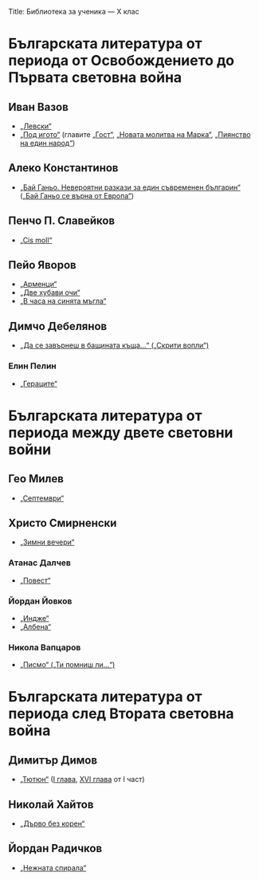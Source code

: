 Title: Библиотека за ученика — X клас

# Българската литература от периода от Освобождението до Първата световна война

## Иван Вазов
* [„Левски“](/text/3849)
* [„Под игото“](/text/3753) (главите [„Гост“](/text/3753#textstart), [„Новата молитва на Марка“](/text/3753/50#textstart), [„Пиянство на един народ“](/text/3753/51#textstart))
## Алеко Константинов
* [„Бай Ганьо. Невероятни разкази за един съвременен българин“](/text/3706) ([„Бай Ганьо се върна от Европа“](/text/3706/11#textstart))
## Пенчо П. Славейков
* [„Cis moll“](/text/6627)
## Пейо Яворов
* [„Арменци“](/text/7074)
* [„Две хубави очи“](/text/7085)
* [„В часа на синята мъгла“](/text/7137)
## Димчо Дебелянов
* [„Да се завърнеш в бащината къща…“ („Скрити вопли“)](/text/6161)
### Елин Пелин
* [„Гераците“](/text/5624)

# Българската литература от периода между двете световни войни

## Гео Милев
* [„Септември“](/text/11335)
## Христо Смирненски
* [„Зимни вечери“](/text/5341)
### Атанас Далчев
* [„Повест“](/text/12102)
### Йордан Йовков
* [„Индже“](/text/7891)
* [„Албена“](/text/7879)
### Никола Вапцаров
* [„Писмо“ („Ти помниш ли…“)](/text/11440)

# Българската литература от периода след Втората световна война

## Димитър Димов
* [„Тютюн“](/text/5799) ([І глава](/text/5799#textstart), [ХVІ глава](/text/5799/16#textstart) от І част)
## Николай Хайтов
* [„Дърво без корен“](/text/29545)
## Йордан Радичков
* [„Нежната спирала“](http://liternet.bg/publish5/jradichkov/nezhnata/nezhnata.htm)
